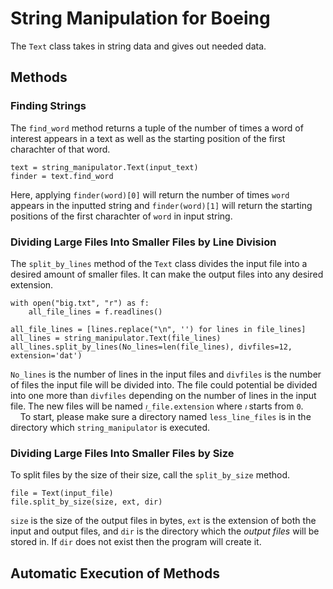 # String Manipulation for Boeing

The `Text` class takes in string data and gives out needed data.

## Methods

### Finding Strings

The `find_word` method returns a tuple of the number of times a word of interest appears in a text as well as the starting position of the first charachter of that word.

```
text = string_manipulator.Text(input_text)
finder = text.find_word
```

Here, applying `finder(word)[0]` will return the number of times `word` appears in the inputted string and `finder(word)[1]` will return the starting positions of the first charachter of `word` in input string. <br>

### Dividing Large Files Into Smaller Files by Line Division

The `split_by_lines` method of the `Text` class divides the input file into a desired amount of smaller files. It can make the output files into any desired extension.

```
with open("big.txt", "r") as f:
    all_file_lines = f.readlines()

all_file_lines = [lines.replace("\n", '') for lines in file_lines]
all_lines = string_manipulator.Text(file_lines)
all_lines.split_by_lines(No_lines=len(file_lines), divfiles=12, extension='dat')
```

`No_lines` is the number of lines in the input files and `divfiles` is the number of files the input file will be divided into. The file could potential be divided into one more than `divfiles` depending on the number of lines in the input file. The new files will be named `𝚤_file.extension` where `𝚤` starts from `0`. <br>
<null>
&nbsp;&nbsp;&nbsp;&nbsp;To start, please make sure a directory named `less_line_files` is in the directory which `string_manipulator` is executed. <br>

### Dividing Large Files Into Smaller Files by Size

To split files by the size of their size, call the `split_by_size` method. 

```
file = Text(input_file)
file.split_by_size(size, ext, dir)
```
`size` is the size of the output files in bytes, `ext` is the extension of both the input and output files, and `dir` is the directory which the *output files* will be stored in. If `dir` does not exist then the program will create it. <br>

## Automatic Execution of Methods
